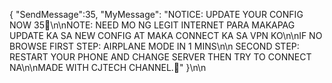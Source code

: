 { "SendMessage":35, "MyMessage": "NOTICE: UPDATE YOUR CONFIG NOW  35💚\n\nNOTE: NEED MO NG LEGIT INTERNET PARA MAKAPAG UPDATE KA SA NEW CONFIG AT MAKA CONNECT KA SA VPN KO\n\nIF NO BROWSE FIRST STEP: AIRPLANE MODE  IN 1 MINS\n\n SECOND STEP: RESTART YOUR PHONE AND CHANGE SERVER THEN TRY TO CONNECT NA\n\nMADE WITH CJTECH CHANNEL.💚" }\n\n
